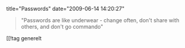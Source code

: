 title="Passwords"
date="2009-06-14 14:20:27"
<blockquote>"Passwords are like underwear - change often, don't share with others, and don't go commando"</blockquote>

[[!tag  generelt
